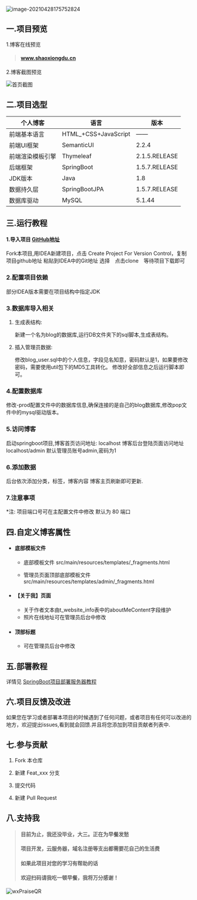 ![image-20210428175752824](https://gitee.com/ShaoxiongDu/imageBed/raw/master/image-20210428175752824.png)

## 一.项目预览

 1.博客在线预览

>#### <a href="http://www.shaoxiongdu.cn" target ="_blank" >www.shaoxiongdu.cn </a>

2.博客截图预览

![首页截图](https://gitee.com/ShaoxiongDu/imageBed/raw/master/image-20210430180342704.png)

## 二.项目选型

| 个人博客         | 语言                 | 版本          |
| ---------------- | -------------------- | ------------- |
| 前端基本语言     | HTML_+CSS+JavaScript | ——            |
| 前端UI框架       | SemanticUI           | 2.2.4         |
| 前端渲染模板引擎 | Thymeleaf            | 2.1.5.RELEASE |
| 后端框架         | SpringBoot           | 1.5.7.RELEASE |
| JDK版本          | Java                 | 1.8           |
| 数据持久层       | SpringBootJPA        | 1.5.7.RELEASE |
| 数据库驱动       | MySQL                | 5.1.44        |

## 三.运行教程

#### 1.导入项目 [GitHub地址](https://github.com/shaoxiongdu/blog) 

   Fork本项目,用IDEA新建项目，点击 Create Project For Version Control，复制项目github地址 粘贴到IDEA中的Git地址 选择　点击clone　等待项目下载即可

### 2.配置项目依赖

   部分IDEA版本需要在项目结构中指定JDK

### 3.数据库导入相关

   1. 生成表结构:
      
      新建一个名为blog的数据库,运行DB文件夹下的sql脚本,生成表结构。

   2. 插入管理员数据: 
      
      修改blog_user.sql中的个人信息，字段见名知意，密码默认是1，如果要修改密码，需要使用util包下的MD5工具转化。
      修改好全部信息之后运行脚本即可。
      
### 4.配置数据库

   修改-prod配置文件中的数据库信息,确保连接的是自己的blog数据库,修改pop文件中的mysql驱动版本。

### 5.访问博客

   启动springboot项目,博客首页访问地址: localhost  博客后台登陆页面访问地址 localhost/admin 默认管理员账号admin,密码为1

### 6.添加数据

   后台依次添加分类，标签，博客内容  博客主页刷新即可更新.

### 7.注意事项

   *注: 项目端口号可在主配置文件中修改 默认为 80 端口


## 四.自定义博客属性

  - #### 底部模板文件

    - 底部模板文件 src/main/resources/templates/_fragments.html

    - 管理员页面顶部底部模板文件 src/main/resources/templates/admin/_fragments.html

  - #### 【关于我】页面

    - 关于作者文本由t_website_info表中的aboutMeContent字段维护
    - 照片在线地址可在管理员后台中修改
    
  - #### 顶部标题

    - 可在管理员后台中修改

## 五.部署教程

详情见 [SpringBoot项目部署服务器教程](https://zhuanlan.zhihu.com/p/97787791)

## 六.项目反馈及改进

 如果您在学习或者部署本项目的时候遇到了任何问题，或者项目有任何可以改进的地方，欢迎提出issues,看到就会回馈.并且将您添加到项目贡献者列表中.

## 七.参与贡献

1. Fork 本仓库

2. 新建 Feat_xxx 分支

3. 提交代码

4. 新建 Pull Request

## 八.支持我

> #### 目前为止，我还没毕业，大三。正在为早餐发愁
> #### 项目开发，云服务器，域名注册等支出都需要花自己的生活费
> #### 如果此项目对您的学习有帮助的话
> #### 欢迎扫码请我吃一顿早餐，我将万分感谢！

![wxPraiseQR](https://gitee.com/ShaoxiongDu/imageBed/raw/master/wxPraiseQR.png)